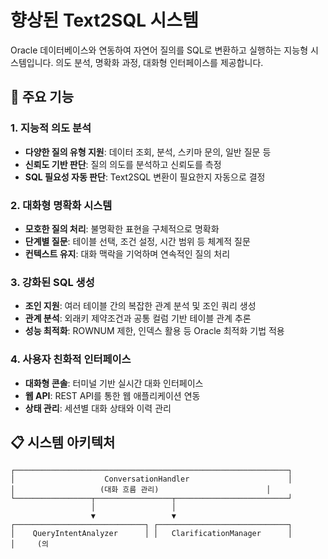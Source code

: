 # 향상된 Text2SQL 시스템

Oracle 데이터베이스와 연동하여 자연어 질의를 SQL로 변환하고 실행하는 지능형 시스템입니다. 의도 분석, 명확화 과정, 대화형 인터페이스를 제공합니다.

## 🌟 주요 기능

### 1. 지능적 의도 분석
- **다양한 질의 유형 지원**: 데이터 조회, 분석, 스키마 문의, 일반 질문 등
- **신뢰도 기반 판단**: 질의 의도를 분석하고 신뢰도를 측정
- **SQL 필요성 자동 판단**: Text2SQL 변환이 필요한지 자동으로 결정

### 2. 대화형 명확화 시스템
- **모호한 질의 처리**: 불명확한 표현을 구체적으로 명확화
- **단계별 질문**: 테이블 선택, 조건 설정, 시간 범위 등 체계적 질문
- **컨텍스트 유지**: 대화 맥락을 기억하며 연속적인 질의 처리

### 3. 강화된 SQL 생성
- **조인 지원**: 여러 테이블 간의 복잡한 관계 분석 및 조인 쿼리 생성
- **관계 분석**: 외래키 제약조건과 공통 컬럼 기반 테이블 관계 추론
- **성능 최적화**: ROWNUM 제한, 인덱스 활용 등 Oracle 최적화 기법 적용

### 4. 사용자 친화적 인터페이스
- **대화형 콘솔**: 터미널 기반 실시간 대화 인터페이스
- **웹 API**: REST API를 통한 웹 애플리케이션 연동
- **상태 관리**: 세션별 대화 상태와 이력 관리

## 📋 시스템 아키텍처

```
┌─────────────────────────────────────────────────────────────┐
│                    ConversationHandler                      │
│                   (대화 흐름 관리)                        │
└─────────────────┬─────────────────┬─────────────────────────┘
                  │                 │
                  ▼                 ▼
┌─────────────────────────────┐ ┌─────────────────────────────┐
│    QueryIntentAnalyzer      │ │   ClarificationManager      │
│     (의
